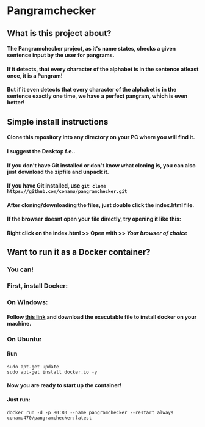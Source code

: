 # Pangramchecker

## What is this project about?
#### The Pangramchecker project, as it's name states, checks a given sentence input by the user for pangrams.
#### If it detects, that every character of the alphabet is in the sentence atleast once, it is a Pangram!
#### But if it even detects that every character of the alphabet is in the sentence exactly one time, we have a perfect pangram, which is even better!

## Simple install instructions

#### Clone this repository into any directory on your PC where you will find it.
#### I suggest the Desktop f.e..
#### If you don't have Git installed or don't know what cloning is, you can also  just download the zipfile and unpack it.
#### If you have Git installed, use `git clone https://github.com/conamu/pangramchecker.git`

#### After cloning/downloading the files, just double click the index.html file.
#### If the browser doesnt open your file directly, try opening it like this:
#### Right click on the index.html >> Open with >> *Your browser of choice*

## Want to run it as a Docker container?
### You can!
### First, install Docker:
### On Windows:
#### Follow [this link](https://hub.docker.com/editions/community/docker-ce-desktop-windows/) and download the executable file to install docker on your machine.
### On Ubuntu:
#### Run 
```
sudo apt-get update
sudo apt-get install docker.io -y
```
#### Now you are ready to start up the container!
#### Just run:
`docker run -d -p 80:80 --name pangramchecker --restart always conamu470/pangramchecker:latest`
